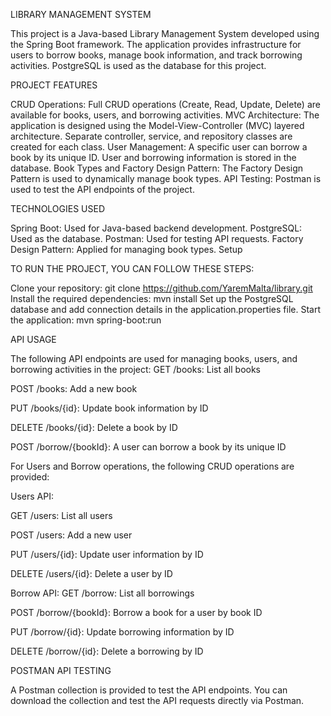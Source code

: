 
LIBRARY MANAGEMENT SYSTEM

This project is a Java-based Library Management System developed using the Spring Boot framework. The application provides infrastructure for users to borrow books, manage book information, and track borrowing activities. PostgreSQL is used as the database for this project.

PROJECT FEATURES

CRUD Operations: Full CRUD operations (Create, Read, Update, Delete) are available for books, users, and borrowing activities.
MVC Architecture: The application is designed using the Model-View-Controller (MVC) layered architecture. Separate controller, service, and repository classes are created for each class.
User Management: A specific user can borrow a book by its unique ID. User and borrowing information is stored in the database.
Book Types and Factory Design Pattern: The Factory Design Pattern is used to dynamically manage book types.
API Testing: Postman is used to test the API endpoints of the project.

TECHNOLOGIES USED

Spring Boot: Used for Java-based backend development.
PostgreSQL: Used as the database.
Postman: Used for testing API requests.
Factory Design Pattern: Applied for managing book types.
Setup

TO RUN THE PROJECT, YOU CAN FOLLOW THESE STEPS:

Clone your repository:
git clone https://github.com/YaremMalta/library.git
Install the required dependencies:
mvn install
Set up the PostgreSQL database and add connection details in the application.properties file.
Start the application:
mvn spring-boot:run

API USAGE

The following API endpoints are used for managing books, users, and borrowing activities in the project:
GET /books: List all books

POST /books: Add a new book

PUT /books/{id}: Update book information by ID

DELETE /books/{id}: Delete a book by ID

POST /borrow/{bookId}: A user can borrow a book by its unique ID

For Users and Borrow operations, the following CRUD operations are provided:

Users API:

GET /users: List all users

POST /users: Add a new user

PUT /users/{id}: Update user information by ID

DELETE /users/{id}: Delete a user by ID

Borrow API:
GET /borrow: List all borrowings

POST /borrow/{bookId}: Borrow a book for a user by book ID

PUT /borrow/{id}: Update borrowing information by ID

DELETE /borrow/{id}: Delete a borrowing by ID


POSTMAN API TESTING

A Postman collection is provided to test the API endpoints. You can download the collection and test the API requests directly via Postman.
